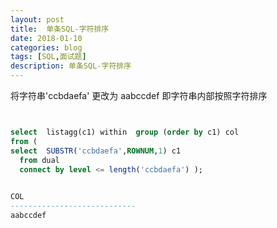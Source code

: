 ```yaml
---
layout: post
title:  单条SQL-字符排序
date: 2018-01-10
categories: blog
tags: [SQL,面试题]
description: 单条SQL-字符排序
---
```


将字符串'ccbdaefa' 更改为 aabccdef 即字符串内部按照字符排序


```sql


select  listagg(c1) within  group (order by c1) col
from (
select  SUBSTR('ccbdaefa',ROWNUM,1) c1
  from dual 
  connect by level <= length('ccbdaefa') );
  
```

```sql
COL
----------------------------
aabccdef

```
